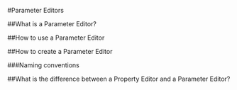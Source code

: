 #Parameter Editors

##What is a Parameter Editor?

##How to use a Parameter Editor

##How to create a Parameter Editor

###Naming conventions

##What is the difference between a Property Editor and a Parameter Editor?